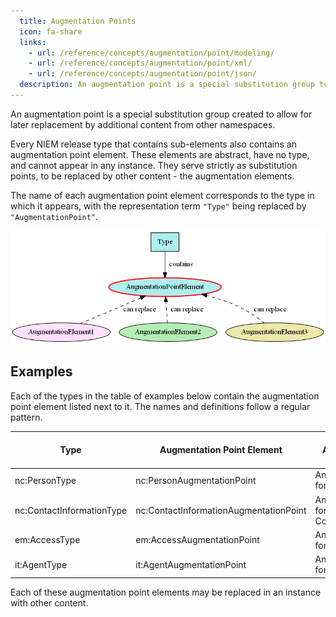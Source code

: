 ```yaml
---
  title: Augmentation Points
  icon: fa-share
  links:
    - url: /reference/concepts/augmentation/point/modeling/
    - url: /reference/concepts/augmentation/point/xml/
    - url: /reference/concepts/augmentation/point/json/
  description: An augmentation point is a special substitution group to allow for later replacement by additional content from other namespaces.
---
```


An augmentation point is a special substitution group created to allow for later replacement by additional content from other namespaces.

Every NIEM release type that contains sub-elements also contains an augmentation point element.  These elements are abstract, have no type, and cannot appear in any instance.  They serve strictly as substitution points, to be replaced by other content - the augmentation elements.

The name of each augmentation point element corresponds to the type in which it appears, with the representation term `"Type"` being replaced by `"AugmentationPoint"`.

<!--more-->

![Basic augmentation](images/aug-point-basic.png)

## Examples

Each of the types in the table of examples below contain the augmentation point element listed next to it.  The names and definitions follow a regular pattern.

| Type | Augmentation Point Element | Definition of Augmentation Point Element |
| ---- | -------------------------- | ---------------------------------------- |
| nc:PersonType | nc:PersonAugmentationPoint | An augmentation point for PersonType |
| nc:ContactInformationType | nc:ContactInformationAugmentationPoint | An augmentation point for ContactInformationType |
| em:AccessType | em:AccessAugmentationPoint | An augmentation point for AccessType |
| it:AgentType | it:AgentAugmentationPoint | An augmentation point for AgentType |

Each of these augmentation point elements may be replaced in an instance with other content.
